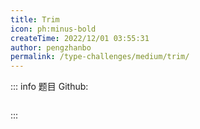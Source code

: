 ```yaml
---
title: Trim
icon: ph:minus-bold
createTime: 2022/12/01 03:55:31
author: pengzhanbo
permalink: /type-challenges/medium/trim/
---
```


::: info 题目
Github: []()

```ts

```

:::
